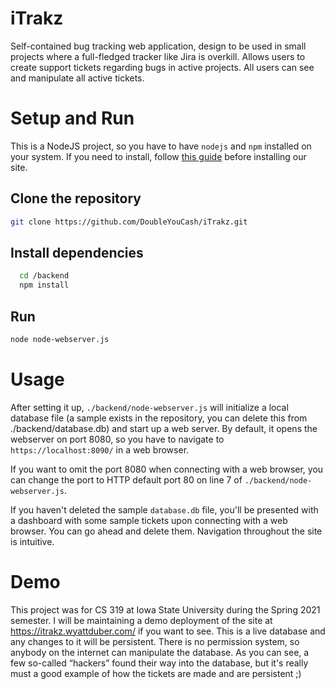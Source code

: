 # iTrakz

Self-contained bug tracking web application, design to be used in small projects where a full-fledged tracker like Jira is overkill. Allows users to create support tickets regarding bugs in active projects. All users can see and manipulate all active tickets.

# Setup and Run

This is a NodeJS project, so you have to have `nodejs` and `npm` installed on your system. If you need to install, follow [this guide](https://nodejs.org/en/download/package-manager) before installing our site.

## Clone the repository
```bash
git clone https://github.com/DoubleYouCash/iTrakz.git
```

## Install dependencies
```bash
  cd /backend
  npm install
```

## Run
```bash
node node-webserver.js
```

# Usage

After setting it up, `./backend/node-webserver.js` will initialize a local database file (a sample exists in the repository, you can delete this from ./backend/database.db) and start up a web server. By default, it opens the webserver on port 8080, so you have to navigate to `https://localhost:8090/` in a web browser.

If you want to omit the port 8080 when connecting with a web browser, you can change the port to HTTP default port 80 on line 7 of `./backend/node-webserver.js`.

If you haven't deleted the sample `database.db` file, you'll be presented with a dashboard with some sample tickets upon connecting with a web browser. You can go ahead and delete them. Navigation throughout the site is intuitive.

# Demo

This project was for CS 319 at Iowa State University during the Spring 2021 semester. I will be maintaining a demo deployment of the site at https://itrakz.wyattduber.com/ if you want to see. This is a live database and any changes to it will be persistent. There is no permission system, so anybody on the internet can manipulate the database. As you can see, a few so-called “hackers” found their way into the database, but it's really must a good example of how the tickets are made and are persistent ;)
